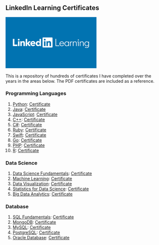 ## LinkedIn Learning Certificates

<img src="https://github.com/biesiada/certificates/raw/0b56f899eb9af85b17b2fcafbcf281515e2328be/linkedin%20learning.jpg" alt="LinkedIn Learning Certificate" width="300">

This is a repository of hundreds of certificates I have completed over the years in the areas below. The PDF certificates are included as a reference. 

### Programming Languages

1. [Python](https://www.linkedin.com/learning/path/learn-python): [Certificate](https://www.example.com/certificates/python)
2. [Java](https://www.linkedin.com/learning/path/learn-java): [Certificate](https://www.example.com/certificates/java)
3. [JavaScript](https://www.linkedin.com/learning/path/learn-javascript): [Certificate](https://www.example.com/certificates/javascript)
4. [C++](https://www.linkedin.com/learning/path/learn-c-plus-plus): [Certificate](https://www.example.com/certificates/cpp)
5. [C#](https://www.linkedin.com/learning/path/learn-c-sharp): [Certificate](https://www.example.com/certificates/csharp)
6. [Ruby](https://www.linkedin.com/learning/path/learn-ruby): [Certificate](https://www.example.com/certificates/ruby)
7. [Swift](https://www.linkedin.com/learning/path/learn-swift): [Certificate](https://www.example.com/certificates/swift)
8. [Go](https://www.linkedin.com/learning/path/learn-go): [Certificate](https://www.example.com/certificates/go)
9. [PHP](https://www.linkedin.com/learning/path/learn-php): [Certificate](https://www.example.com/certificates/php)
10. [R](https://www.linkedin.com/learning/path/learn-r): [Certificate](https://www.example.com/certificates/r)

### Data Science

1. [Data Science Fundamentals](https://www.linkedin.com/learning/path/data-science-foundations): [Certificate](https://www.example.com/certificates/data-science-fundamentals)
2. [Machine Learning](https://www.linkedin.com/learning/path/machine-learning): [Certificate](https://www.example.com/certificates/machine-learning)
3. [Data Visualization](https://www.linkedin.com/learning/path/data-visualization): [Certificate](https://www.example.com/certificates/data-visualization)
4. [Statistics for Data Science](https://www.linkedin.com/learning/path/statistics-for-data-science): [Certificate](https://www.example.com/certificates/statistics-data-science)
5. [Big Data Analytics](https://www.linkedin.com/learning/path/big-data-analytics): [Certificate](https://www.example.com/certificates/big-data-analytics)

### Database

1. [SQL Fundamentals](https://www.linkedin.com/learning/path/sql-essential-training): [Certificate](https://www.example.com/certificates/sql-fundamentals)
2. [MongoDB](https://www.linkedin.com/learning/path/mongodb-essential-training): [Certificate](https://www.example.com/certificates/mongodb)
3. [MySQL](https://www.linkedin.com/learning/path/learning-mysql-development): [Certificate](https://www.example.com/certificates/mysql)
4. [PostgreSQL](https://www.linkedin.com/learning/path/learning-postgresql): [Certificate](https://www.example.com/certificates/postgresql)
5. [Oracle Database](https://www.linkedin.com/learning/path/learning-oracle-database): [Certificate](https://www.example.com/certificates/oracle-database)
